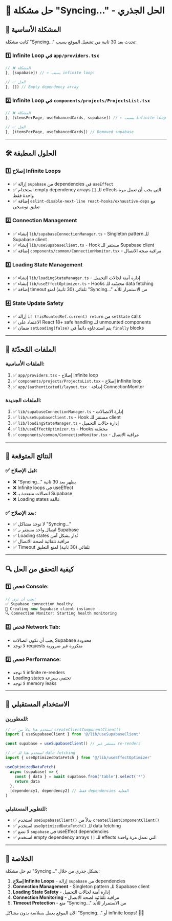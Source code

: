 # 🔧 حل مشكلة "Syncing..." - الحل الجذري

## 🎯 **المشكلة الأساسية**

كانت مشكلة "Syncing..." تحدث بعد 30 ثانية من تشغيل الموقع بسبب:

### **1️⃣ Infinite Loop في `app/providers.tsx`**
```typescript
// ❌ المشكلة
}, [supabase]) // ← يسبب infinite loop!

// ✅ الحل
}, []) // Empty dependency array
```

### **2️⃣ Infinite Loop في `components/projects/ProjectsList.tsx`**
```typescript
// ❌ المشكلة
}, [itemsPerPage, useEnhancedCards, supabase]) // ← يسبب infinite loop!

// ✅ الحل
}, [itemsPerPage, useEnhancedCards]) // Removed supabase
```

---

## 🛠️ **الحلول المطبقة**

### **1️⃣ إصلاح Infinite Loops**
- ✅ إزالة `supabase` من dependencies في `useEffect`
- ✅ استخدام empty dependency arrays `[]` للـ effects التي يجب أن تعمل مرة واحدة فقط
- ✅ إضافة `eslint-disable-next-line react-hooks/exhaustive-deps` مع تعليق توضيحي

### **2️⃣ Connection Management**
- ✅ إنشاء `lib/supabaseConnectionManager.ts` - Singleton pattern للـ Supabase client
- ✅ إنشاء `lib/useSupabaseClient.ts` - Hook مستقر للـ Supabase client
- ✅ إضافة `components/common/ConnectionMonitor.tsx` - مراقبة صحة الاتصال

### **3️⃣ Loading State Management**
- ✅ إنشاء `lib/loadingStateManager.ts` - إدارة آمنة لحالات التحميل
- ✅ إنشاء `lib/useEffectOptimizer.ts` - Hooks محسّنة للـ data fetching
- ✅ إضافة timeout تلقائي (30 ثانية) لمنع "Syncing..." من الاستمرار للأبد

### **4️⃣ State Update Safety**
- ✅ إزالة `if (!isMountedRef.current) return` من `setState` calls
- ✅ الاعتماد على React 18+ safe handling للـ unmounted components
- ✅ ضمان `setLoading(false)` يتم استدعاؤه دائماً في `finally` blocks

---

## 📁 **الملفات المُحدّثة**

### **الملفات الأساسية:**
1. ✅ `app/providers.tsx` - إصلاح infinite loop
2. ✅ `components/projects/ProjectsList.tsx` - إصلاح infinite loop
3. ✅ `app/(authenticated)/layout.tsx` - إضافة ConnectionMonitor

### **الملفات الجديدة:**
1. ✅ `lib/supabaseConnectionManager.ts` - إدارة الاتصالات
2. ✅ `lib/useSupabaseClient.ts` - Hook مستقر للـ client
3. ✅ `lib/loadingStateManager.ts` - إدارة حالات التحميل
4. ✅ `lib/useEffectOptimizer.ts` - Hooks محسّنة
5. ✅ `components/common/ConnectionMonitor.tsx` - مراقبة الاتصال

---

## 🎯 **النتائج المتوقعة**

### **✅ قبل الإصلاح:**
- ❌ "Syncing..." يظهر بعد 30 ثانية
- ❌ Infinite loops في useEffect
- ❌ اتصالات متعددة بـ Supabase
- ❌ Loading states عالقة

### **✅ بعد الإصلاح:**
- ✅ لا توجد مشاكل "Syncing..."
- ✅ اتصال واحد مستقر بـ Supabase
- ✅ Loading states تُدار بشكل آمن
- ✅ مراقبة تلقائية لصحة الاتصال
- ✅ Timeout تلقائي (30 ثانية) لمنع التعليق

---

## 🔍 **كيفية التحقق من الحل**

### **1️⃣ فحص Console:**
```javascript
// يجب أن ترى:
✅ Supabase connection healthy
🔧 Creating new Supabase client instance
🔍 Connection Monitor: Starting health monitoring
```

### **2️⃣ فحص Network Tab:**
- يجب أن تكون اتصالات Supabase محدودة
- لا توجد requests متكررة غير ضرورية

### **3️⃣ فحص Performance:**
- لا توجد infinite re-renders
- Loading states تختفي بسرعة
- لا توجد memory leaks

---

## 🚀 **الاستخدام المستقبلي**

### **للمطورين:**
```typescript
// ✅ استخدم هذا بدلاً من createClientComponentClient()
import { useSupabaseClient } from '@/lib/useSupabaseClient'

const supabase = useSupabaseClient() // مستقر عبر re-renders

// ✅ استخدم هذا للـ data fetching
import { useOptimizedDataFetch } from '@/lib/useEffectOptimizer'

useOptimizedDataFetch(
  async (supabase) => {
    const { data } = await supabase.from('table').select('*')
    return data
  },
  [dependency1, dependency2] // فقط dependencies الفعلية
)
```

### **للتطوير المستقبلي:**
- ✅ استخدم `useSupabaseClient()` بدلاً من `createClientComponentClient()`
- ✅ استخدم `useOptimizedDataFetch()` للـ data fetching
- ✅ لا تضع `supabase` في useEffect dependencies
- ✅ استخدم empty dependency arrays `[]` للـ effects التي تعمل مرة واحدة

---

## 🎊 **الخلاصة**

تم حل مشكلة "Syncing..." بشكل جذري من خلال:

1. **إصلاح Infinite Loops** - إزالة `supabase` من dependencies
2. **Connection Management** - Singleton pattern للـ Supabase client
3. **Loading State Safety** - إدارة آمنة لحالات التحميل
4. **Connection Monitoring** - مراقبة تلقائية لصحة الاتصال
5. **Timeout Protection** - منع "Syncing..." من الاستمرار للأبد

الآن الموقع يعمل بسلاسة بدون مشاكل "Syncing..." أو infinite loops! 🚀✨
